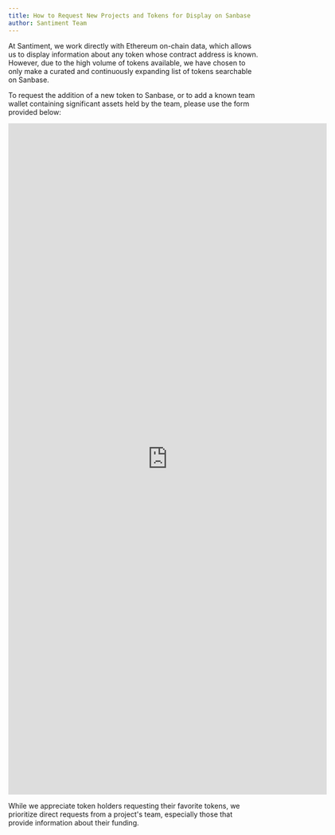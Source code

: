 ```yaml
---
title: How to Request New Projects and Tokens for Display on Sanbase
author: Santiment Team
---
```


At Santiment, we work directly with Ethereum on-chain data, which allows us to display information about any token whose contract address is known. However, due to the high volume of tokens available, we have chosen to only make a curated and continuously expanding list of tokens searchable on Sanbase.

To request the addition of a new token to Sanbase, or to add a known team wallet containing significant assets held by the team, please use the form provided below:

<iframe src="https://docs.google.com/forms/d/e/1FAIpQLSeFuCxjJjId98u1Bp3qpXCq2A9YAQ02OEdhOgiM9Hr-rMDxhQ/viewform?embedded=true" width="640" height="1348" frameborder="0" marginheight="0" marginwidth="0">Loading…</iframe>

While we appreciate token holders requesting their favorite tokens, we prioritize direct requests from a project's team, especially those that provide information about their funding.

